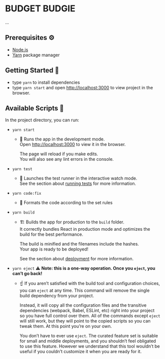 # BUDGET BUDGIE

...

## Prerequisites ⚙️

-   [Node.js](https://nodejs.org/en/download/)
-   [Yarn](https://classic.yarnpkg.com/en/docs/getting-started) package manager

## Getting Started 🚀

-   type `yarn` to install dependencies
-   type `yarn start` and open [http://localhost:3000](http://localhost:3000) to view project in the browser.

## Available Scripts 📃

In the project directory, you can run:

-   `yarn start`

    -   🚀 Runs the app in the development mode.\
        Open [http://localhost:3000](http://localhost:3000) to view it in the browser.

        The page will reload if you make edits.\
        You will also see any lint errors in the console.

-   `yarn test`

    -   🧪 Launches the test runner in the interactive watch mode.\
        See the section about [running tests](https://facebook.github.io/create-react-app/docs/running-tests) for more information.

-   `yarn code:fix`

    -   💅 Formats the code according to the set rules

-   `yarn build`

    -   🏗️ Builds the app for production to the `build` folder.\
        It correctly bundles React in production mode and optimizes the build for the best performance.

        The build is minified and the filenames include the hashes.\
        Your app is ready to be deployed!

        See the section about [deployment](https://facebook.github.io/create-react-app/docs/deployment) for more information.

-   `yarn eject` ⚠️ **Note: this is a one-way operation. Once you `eject`, you can’t go back!**

    -   ☝️ If you aren’t satisfied with the build tool and configuration choices, you can `eject` at any time. This command will remove the single build dependency from your project.

        Instead, it will copy all the configuration files and the transitive dependencies (webpack, Babel, ESLint, etc) right into your project so you have full control over them. All of the commands except `eject` will still work, but they will point to the copied scripts so you can tweak them. At this point you’re on your own.

        You don’t have to ever use `eject`. The curated feature set is suitable for small and middle deployments, and you shouldn’t feel obligated to use this feature. However we understand that this tool wouldn’t be useful if you couldn’t customize it when you are ready for it.
